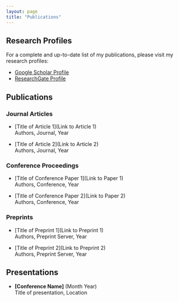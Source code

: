 ```yaml
---
layout: page
title: "Publications"
---
```


## Research Profiles

For a complete and up-to-date list of my publications, please visit my research profiles:

- [Google Scholar Profile](https://scholar.google.com/citations?user=oZ3egAIAAAAJ&hl=en)
- [ResearchGate Profile](https://www.researchgate.net/profile/Abdgafar-Tiamiyu)

## Publications

### Journal Articles

- [Title of Article 1](Link to Article 1)  
  Authors, Journal, Year

- [Title of Article 2](Link to Article 2)  
  Authors, Journal, Year

### Conference Proceedings

- [Title of Conference Paper 1](Link to Paper 1)  
  Authors, Conference, Year

- [Title of Conference Paper 2](Link to Paper 2)  
  Authors, Conference, Year

### Preprints

- [Title of Preprint 1](Link to Preprint 1)  
  Authors, Preprint Server, Year

- [Title of Preprint 2](Link to Preprint 2)  
  Authors, Preprint Server, Year

## Presentations
- **[Conference Name]** (Month Year)  
  Title of presentation, Location
